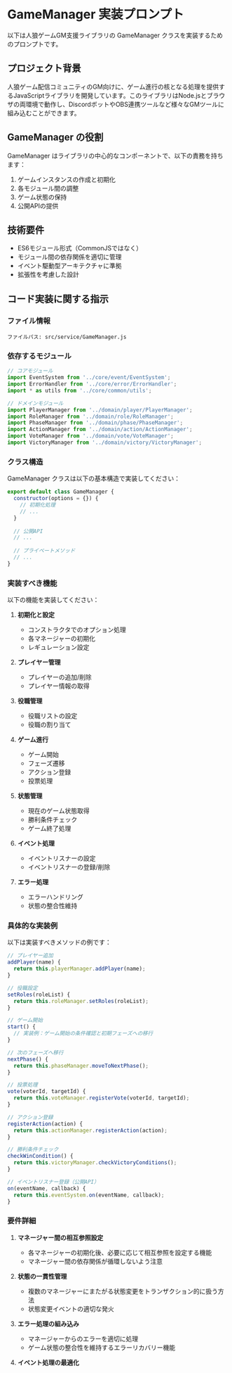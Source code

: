# GameManager 実装プロンプト

以下は人狼ゲームGM支援ライブラリの GameManager クラスを実装するためのプロンプトです。

## プロジェクト背景

人狼ゲーム配信コミュニティのGM向けに、ゲーム進行の核となる処理を提供するJavaScriptライブラリを開発しています。このライブラリはNode.jsとブラウザの両環境で動作し、DiscordボットやOBS連携ツールなど様々なGMツールに組み込むことができます。

## GameManager の役割

GameManager はライブラリの中心的なコンポーネントで、以下の責務を持ちます：

1. ゲームインスタンスの作成と初期化
2. 各モジュール間の調整
3. ゲーム状態の保持
4. 公開APIの提供

## 技術要件

- ES6モジュール形式（CommonJSではなく）
- モジュール間の依存関係を適切に管理
- イベント駆動型アーキテクチャに準拠
- 拡張性を考慮した設計

## コード実装に関する指示

### ファイル情報

```
ファイルパス: src/service/GameManager.js
```

### 依存するモジュール

```javascript
// コアモジュール
import EventSystem from '../core/event/EventSystem';
import ErrorHandler from '../core/error/ErrorHandler';
import * as utils from '../core/common/utils';

// ドメインモジュール
import PlayerManager from '../domain/player/PlayerManager';
import RoleManager from '../domain/role/RoleManager';
import PhaseManager from '../domain/phase/PhaseManager';
import ActionManager from '../domain/action/ActionManager';
import VoteManager from '../domain/vote/VoteManager';
import VictoryManager from '../domain/victory/VictoryManager';
```

### クラス構造

GameManager クラスは以下の基本構造で実装してください：

```javascript
export default class GameManager {
  constructor(options = {}) {
    // 初期化処理
    // ...
  }
  
  // 公開API
  // ...
  
  // プライベートメソッド
  // ...
}
```

### 実装すべき機能

以下の機能を実装してください：

1. **初期化と設定**
   - コンストラクタでのオプション処理
   - 各マネージャーの初期化
   - レギュレーション設定

2. **プレイヤー管理**
   - プレイヤーの追加/削除
   - プレイヤー情報の取得

3. **役職管理**
   - 役職リストの設定
   - 役職の割り当て

4. **ゲーム進行**
   - ゲーム開始
   - フェーズ遷移
   - アクション登録
   - 投票処理

5. **状態管理**
   - 現在のゲーム状態取得
   - 勝利条件チェック
   - ゲーム終了処理

6. **イベント処理**
   - イベントリスナーの設定
   - イベントリスナーの登録/削除

7. **エラー処理**
   - エラーハンドリング
   - 状態の整合性維持

### 具体的な実装例

以下は実装すべきメソッドの例です：

```javascript
// プレイヤー追加
addPlayer(name) {
  return this.playerManager.addPlayer(name);
}

// 役職設定
setRoles(roleList) {
  return this.roleManager.setRoles(roleList);
}

// ゲーム開始
start() {
  // 実装例：ゲーム開始の条件確認と初期フェーズへの移行
}

// 次のフェーズへ移行
nextPhase() {
  return this.phaseManager.moveToNextPhase();
}

// 投票処理
vote(voterId, targetId) {
  return this.voteManager.registerVote(voterId, targetId);
}

// アクション登録
registerAction(action) {
  return this.actionManager.registerAction(action);
}

// 勝利条件チェック
checkWinCondition() {
  return this.victoryManager.checkVictoryConditions();
}

// イベントリスナー登録（公開API）
on(eventName, callback) {
  return this.eventSystem.on(eventName, callback);
}
```

### 要件詳細

1. **マネージャー間の相互参照設定**
   - 各マネージャーの初期化後、必要に応じて相互参照を設定する機能
   - マネージャー間の依存関係が循環しないよう注意

2. **状態の一貫性管理**
   - 複数のマネージャーにまたがる状態変更をトランザクション的に扱う方法
   - 状態変更イベントの適切な発火

3. **エラー処理の組み込み**
   - マネージャーからのエラーを適切に処理
   - ゲーム状態の整合性を維持するエラーリカバリー機能

4. **イベント処理の最適化**
   